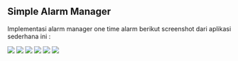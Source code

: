 ## Simple Alarm Manager

Implementasi alarm manager one time alarm
berikut screenshot dari aplikasi sederhana ini :

![](assets/alarm_01.png)
![](assets/alarm_02.png)
![](assets/alarm_03.png)
![](assets/alarm_04.png)
![](assets/alarm_05.png)
![](assets/alarm_06.png)